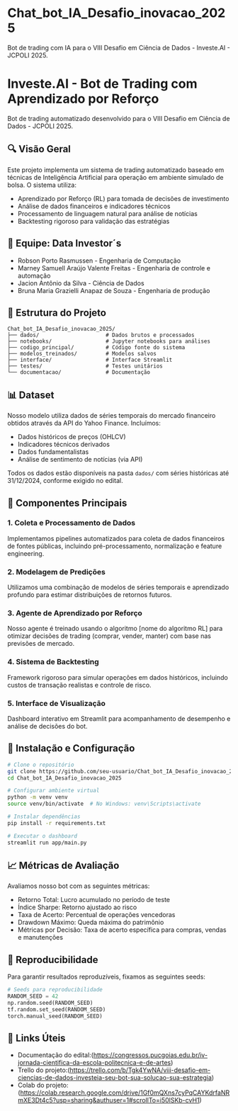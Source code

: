 # Chat_bot_IA_Desafio_inovacao_2025
Bot de trading com IA para o VIII Desafio em Ciência de Dados - Investe.AI - JCPOLI 2025.
# Investe.AI - Bot de Trading com Aprendizado por Reforço

Bot de trading automatizado desenvolvido para o VIII Desafio em Ciência de Dados - JCPOLI 2025.

## 🔍 Visão Geral

Este projeto implementa um sistema de trading automatizado baseado em técnicas de Inteligência Artificial para operação em ambiente simulado de bolsa. O sistema utiliza:

- Aprendizado por Reforço (RL) para tomada de decisões de investimento
- Análise de dados financeiros e indicadores técnicos
- Processamento de linguagem natural para análise de notícias
- Backtesting rigoroso para validação das estratégias

## 👥 Equipe: Data Investor´s

- Robson Porto Rasmussen - Engenharia de Computação
- Marney Samuell Araújo Valente Freitas - Engenharia de controle e automação
- Jacion Antônio da Silva - Ciência de Dados
- Bruna Maria Grazielli Anapaz de Souza - Engenharia de produção

## 📂 Estrutura do Projeto

```
Chat_bot_IA_Desafio_inovacao_2025/
├── dados/                     # Dados brutos e processados
├── notebooks/                 # Jupyter notebooks para análises
├── codigo_principal/          # Código fonte do sistema
├── modelos_treinados/         # Modelos salvos
├── interface/                 # Interface Streamlit
├── testes/                    # Testes unitários
└── documentacao/              # Documentação
```

## 📊 Dataset

Nosso modelo utiliza dados de séries temporais do mercado financeiro obtidos através da API do Yahoo Finance. Incluímos:

- Dados históricos de preços (OHLCV)
- Indicadores técnicos derivados
- Dados fundamentalistas
- Análise de sentimento de notícias (via API)

Todos os dados estão disponíveis na pasta `dados/` com séries históricas até 31/12/2024, conforme exigido no edital.

## 🤖 Componentes Principais

### 1. Coleta e Processamento de Dados
Implementamos pipelines automatizados para coleta de dados financeiros de fontes públicas, incluindo pré-processamento, normalização e feature engineering.

### 2. Modelagem de Predições
Utilizamos uma combinação de modelos de séries temporais e aprendizado profundo para estimar distribuições de retornos futuros.

### 3. Agente de Aprendizado por Reforço
Nosso agente é treinado usando o algoritmo [nome do algoritmo RL] para otimizar decisões de trading (comprar, vender, manter) com base nas previsões de mercado.

### 4. Sistema de Backtesting
Framework rigoroso para simular operações em dados históricos, incluindo custos de transação realistas e controle de risco.

### 5. Interface de Visualização
Dashboard interativo em Streamlit para acompanhamento de desempenho e análise de decisões do bot.

## 🔧 Instalação e Configuração

```bash
# Clone o repositório
git clone https://github.com/seu-usuario/Chat_bot_IA_Desafio_inovacao_2025.git
cd Chat_bot_IA_Desafio_inovacao_2025

# Configurar ambiente virtual
python -m venv venv
source venv/bin/activate  # No Windows: venv\Scripts\activate

# Instalar dependências
pip install -r requirements.txt

# Executar o dashboard
streamlit run app/main.py
```

## 📈 Métricas de Avaliação

Avaliamos nosso bot com as seguintes métricas:

- Retorno Total: Lucro acumulado no período de teste
- Índice Sharpe: Retorno ajustado ao risco
- Taxa de Acerto: Percentual de operações vencedoras
- Drawdown Máximo: Queda máxima do patrimônio
- Métricas por Decisão: Taxa de acerto específica para compras, vendas e manutenções

## 🔄 Reproducibilidade

Para garantir resultados reproduzíveis, fixamos as seguintes seeds:

```python
# Seeds para reproducibilidade
RANDOM_SEED = 42
np.random.seed(RANDOM_SEED)
tf.random.set_seed(RANDOM_SEED)
torch.manual_seed(RANDOM_SEED)
```


## 🔗 Links Úteis

- Documentação do edital:(https://congressos.pucgoias.edu.br/iv-jornada-cientifica-da-escola-politecnica-e-de-artes)
- Trello do projeto:(https://trello.com/b/Tgk4YwNA/viii-desafio-em-ciencias-de-dados-investeia-seu-bot-sua-solucao-sua-estrategia)
- Colab do projeto: (https://colab.research.google.com/drive/1Gf0mQXns7cyPqCAYKdrfaNRmXE3Dt4c5?usp=sharing&authuser=1#scrollTo=i50lSKb-cvH1)
